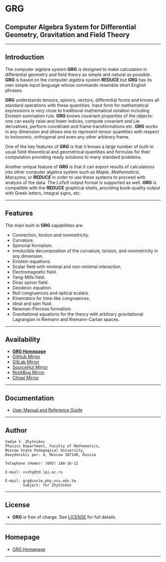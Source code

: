 # **GRG**

## Computer Algebra System for Differential Geometry, Gravitation and Field Theory

---

## Introduction

The computer algebra system **GRG** is designed to make calculation in differential geometry and field theory as simple and natural as possible. **GRG** is based on the computer algebra system **REDUCE** but **GRG** has its own simple input language whose commands resemble short English phrases.

**GRG** understands tensors, spinors, vectors, differential forms and knows all standard operations with these quantities. Input form for mathematical expressions is very close to traditional mathematical notation including Einstein summation rule. **GRG** knows covariant properties of the objects: one can easily raise and lower indices, compute covariant and Lie derivatives, perform coordinate and frame transformations etc. **GRG** works in any dimension and allows one to represent tensor quantities with respect to holonomic, orthogonal and even any other arbitrary frame.

One of the key features of **GRG** is that it knows a large number of built-in usual field-theoretical and geometrical quantities and formulas for their computation providing ready solutions to many standard problems.

Another unique feature of **GRG** is that it can export results of calculations into other computer algebra system such as _Maple_, _Mathematica_, _Macsyma_, or **_REDUCE_** in order to use these systems to proceed with analysis of the data. The _LaTeX_ output format is supported as well. **GRG** is compatible with the **REDUCE** graphical shells, providing book-quality output with Greek letters, integral signs, etc.

---

## Features

The main built-in **GRG** capabilities are:

- Connection, torsion and nonmetricity.
- Curvature.
- Spinorial formalism.
- Irreducible decomposition of the curvature, torsion, and nonmetricity in any dimension.
- Einstein equations.
- Scalar field with minimal and non-minimal interaction.
- Electromagnetic field.
- Yang-Mills field.
- Dirac spinor field.
- Geodesic equation.
- Null congruences and optical scalars.
- Kinematics for time-like congruences.
- Ideal and spin fluid.
- Newman-Penrose formalism.
- Gravitational equations for the theory with arbitrary gravitational Lagrangian in Riemann and Riemann-Cartan spaces.

---

## Availability

- [**GRG Homepage**](https://reduce-algebra.sourceforge.io/grg32/grg32.php)
- [GitHub Mirror](https://github.com/reduce-algebra/grg/)
- [GitLab Mirror](https://gitlab.com/reduce-algebra/grg)
- [SourceHut Mirror](https://git.sr.ht/~trn/grg/)
- [NotABug Mirror](https://notabug.org/reduce-algebra/grg)
- [Chisel Mirror](https://chiselapp.com/user/reduce-algebra/repository/grg)

---

## Documentation

- [User Manual and Reference Guide](https://github.com/reduce-algebra/grg/tree/master/doc)

---

## Author

```text
Vadim V. Zhytnikov
Physics Department, Faculty of Mathematics,
Moscow State Pedagogical University,
Davydovskii per. 4, Moscow 107140, Russia

Telephone (Home): (095) 188-16-11

E-mail: vvzhy@td.lpi.ac.ru

E-mail: grg@curie.phy.ncu.edu.tw
        Subject: for Zhytnikov
```

---

## License

- **GRG** is free of charge. See [LICENSE](https://github.com/reduce-algebra/grg/blob/master/LICENSE) for full details.

---

## Homepage

- [GRG Homepage](https://reduce-algebra.sourceforge.io/grg32/grg32.php)

---
